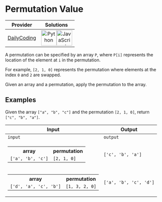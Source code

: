 # Permutation Value

<!-- INFO TABLE BEGIN -->

| Provider                                              | Solutions                                                                                                                                                                                                                                                                                                    |
| :---------------------------------------------------: | :----------------------------------------------------------------------------------------------------------------------------------------------------------------------------------------------------------------------------------------------------------------------------------------------------------: |
| [DailyCoding](../../../docs/providers/DailyCoding.md) | [<img src="https://res.cloudinary.com/rascaltwo/image/upload/v1631924087/python_xzdlti.svg" alt="Python" title="Python" width="50" />](solve.py)[<img src="https://res.cloudinary.com/rascaltwo/image/upload/v1631924076/javascript_ehszr7.svg" alt="JavaScript" title="JavaScript" width="50" />](solve.js) |

<!-- INFO TABLE END -->

A permutation can be specified by an array `P`, where `P[i]` represents the location of the element at `i` in the permutation.

For example, `[2, 1, 0]` represents the permutation where elements at the index `0` and `2` are swapped.

Given an array and a permutation, apply the permutation to the array.

## Examples

Given the array `["a", "b", "c"]` and the permutation `[2, 1, 0]`, return `["c", "b", "a"]`.

| Input                                                                                                                     | Output                 |
| ------------------------------------------------------------------------------------------------------------------------- | ---------------------- |
| `input`                                                                                                                   | `output`               |
| <table><tr><th>array</th><th>permutation</th></tr><tr><td>`['a', 'b', 'c']`</td><td>`[2, 1, 0]`</td></tr></table>         | `['c', 'b', 'a']`      |
| <table><tr><th>array</th><th>permutation</th></tr><tr><td>`['d', 'a', 'c', 'b']`</td><td>`[1, 3, 2, 0]`</td></tr></table> | `['a', 'b', 'c', 'd']` |
